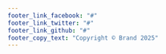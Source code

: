 ```yaml
---
footer_link_facebook: "#"
footer_link_twitter: "#"
footer_link_github: "#"
footer_copy_text: "Copyright © Brand 2025"
---
```


